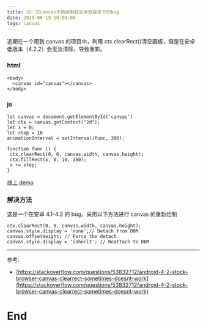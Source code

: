 ```yaml
---
title: 记一次canvas不断绘制在安卓低版本下的bug
date: 2019-06-19 16:00:00
tags: canvas
---
```


近期在一个用到 canvas 的项目中，利用 ctx.clearRect()清空画板，但是在安卓低版本（4.2.2）会无法清除，导致重影。

### html

```base
<body>
  <canvas id="canvas"></canvas>
</body>
```

### js

```base
let canvas = document.getElementById('canvas')
let ctx = canvas.getContext("2d");
let x = 0;
let step = 10
animationInterval = setInterval(func, 300);

function func () {
 ctx.clearRect(0, 0, canvas.width, canvas.height);
 ctx.fillRect(x, 0, 10, 150);
 x += step;
}
```

[线上 demo](https://codepen.io/wjj5728/pen/WNeZRQg)

### 解决方法

这是一个在安卓 4.1-4.2 的 bug，采用以下方法进行 canvas 的重新绘制

```base
ctx.clearRect(0, 0, canvas.width, canvas.height);
canvas.style.display = 'none';// Detach from DOM
canvas.offsetHeight; // Force the detach
canvas.style.display = 'inherit'; // Reattach to DOM
```

---

参考:

- [https://stackoverflow.com/questions/53832712/android-4-2-stock-browser-canvas-clearrect-sometimes-doesnt-work](https://stackoverflow.com/questions/53832712/android-4-2-stock-browser-canvas-clearrect-sometimes-doesnt-work)

# End
